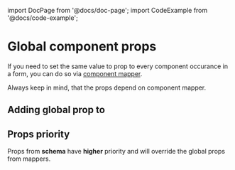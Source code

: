 import DocPage from '@docs/doc-page';
import CodeExample from '@docs/code-example';

<DocPage>

# Global component props

If you need to set the same value to prop to every component occurance in a form, you can do so via [component mapper](/mappers/custom-mapper).

Always keep in mind, that the props depend on component mapper.

## Adding global prop to

<CodeExample source="components/global-component-props/add-global-prop-to-component" mode="preview" mapper="mui"/>

## Props priority

Props from **schema** have **higher** priority and will override the global props from mappers.

<CodeExample source="components/global-component-props/props-priority" mode="preview" mapper="mui"/>

</DocPage>